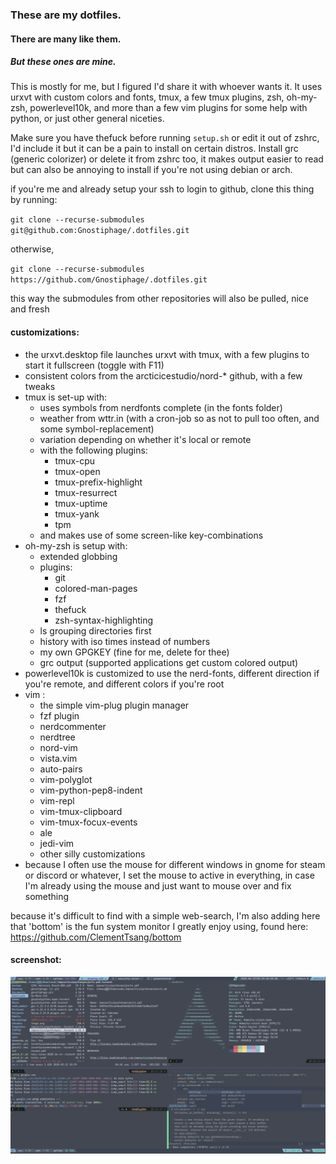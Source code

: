 ### These are my dotfiles.
#### There are many like them.
##### But these ones are mine.
This is mostly for me, but I figured I'd share it with whoever wants it. It uses urxvt with custom colors and fonts, tmux, a few tmux plugins, zsh, oh-my-zsh, powerlevel10k, and more than a few vim plugins for some help with python, or just other general niceties.

Make sure you have thefuck before running `setup.sh` or edit it out of zshrc, I'd include it but it can be a pain to install on certain distros. Install grc (generic colorizer) or delete it from zshrc too, it makes output easier to read but can also be annoying to install if you're not using debian or arch.

if you're me and already setup your ssh to login to github, clone this thing by running:

`git clone --recurse-submodules git@github.com:Gnostiphage/.dotfiles.git`

otherwise,

`git clone --recurse-submodules https://github.com/Gnostiphage/.dotfiles.git`

this way the submodules from other repositories will also be pulled, nice and fresh

#### customizations:
* the urxvt.desktop file launches urxvt with tmux, with a few plugins to start it fullscreen (toggle with F11)
* consistent colors from the arcticicestudio/nord-* github, with a few tweaks
* tmux is set-up with:
    * uses symbols from nerdfonts complete (in the fonts folder)
    * weather from wttr.in (with a cron-job so as not to pull too often, and some symbol-replacement)
    * variation depending on whether it's local or remote
    * with the following plugins:
        * tmux-cpu
        * tmux-open
        * tmux-prefix-highlight
        * tmux-resurrect
        * tmux-uptime
        * tmux-yank
        * tpm
    * and makes use of some screen-like key-combinations
* oh-my-zsh is setup with:
    * extended globbing
    * plugins:
        * git
        * colored-man-pages
        * fzf
        * thefuck
        * zsh-syntax-highlighting
    * ls grouping directories first
    * history with iso times instead of numbers
    * my own GPGKEY (fine for me, delete for thee)
    * grc output (supported applications get custom colored output)
* powerlevel10k is customized to use the nerd-fonts, different direction if you're remote, and different colors if you're root
* vim :
    * the simple vim-plug plugin manager
    * fzf plugin
    * nerdcommenter
    * nerdtree
    * nord-vim
    * vista.vim
    * auto-pairs
    * vim-polyglot
    * vim-python-pep8-indent
    * vim-repl
    * vim-tmux-clipboard
    * vim-tmux-focux-events
    * ale
    * jedi-vim
    * other silly customizations
* because I often use the mouse for different windows in gnome for steam or discord or whatever, I set the mouse to active in everything, in case I'm already using the mouse and just want to mouse over and fix something


because it's difficult to find with a simple web-search, I'm also adding here that 'bottom' is the fun system monitor I greatly enjoy using, found here:
https://github.com/ClementTsang/bottom

#### screenshot:
![tmux](/screenshots/tmux.png)
